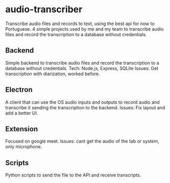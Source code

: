 # audio-transcriber

Transcribe audio files and records to text, using the best api for now to Portuguese. 4 simple projects used by me and my team to transcribe audio files and record the transcription to a database without credentials.

## Backend

Simple backend to transcribe audio files and record the transcription to a database without credentials.
Tech: Node.js, Express, SQLite
Issues: Get transcription with diarization, worked before.

## Electron

A client that can use the OS audio inputs and outputs to record audio and transcribe it sending the transcription to the backend.
Issues: Fix layout and add a better UI.

## Extension

Focused on google meet.
Issues: cant get the audio of the tab or system, only microphone.

## Scripts

Python scripts to send the file to the API and receive transcripts.
